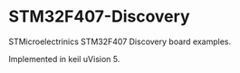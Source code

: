 # STM32F407-Discovery

STMicroelectrinics STM32F407 Discovery board examples.

Implemented in keil uVision 5.
